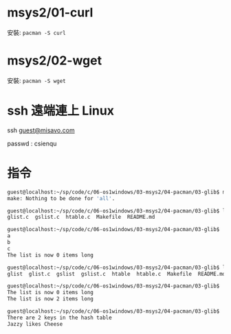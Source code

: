 # msys2/01-curl

安裝:
`pacman -S curl`

# msys2/02-wget

安裝:
`pacman -S wget`

# ssh 遠端連上 Linux

ssh guest@misavo.com

passwd : csienqu

# 指令

```bash
guest@localhost:~/sp/code/c/06-os1windows/03-msys2/04-pacman/03-glib$ make
make: Nothing to be done for 'all'.

guest@localhost:~/sp/code/c/06-os1windows/03-msys2/04-pacman/03-glib$ ls
glist.c  gslist.c  htable.c  Makefile  README.md

guest@localhost:~/sp/code/c/06-os1windows/03-msys2/04-pacman/03-glib$ ./glist 
a
b
c
The list is now 0 items long

guest@localhost:~/sp/code/c/06-os1windows/03-msys2/04-pacman/03-glib$ ls      
glist  glist.c  gslist  gslist.c  htable  htable.c  Makefile  README.md

guest@localhost:~/sp/code/c/06-os1windows/03-msys2/04-pacman/03-glib$ ./gslist
The list is now 0 items long
The list is now 2 items long

guest@localhost:~/sp/code/c/06-os1windows/03-msys2/04-pacman/03-glib$ ./htable
There are 2 keys in the hash table
Jazzy likes Cheese
```
